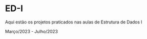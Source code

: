 # ED-I

Aqui estão os projetos praticados nas aulas de Estrutura de Dados I

Março/2023 - Julho/2023
